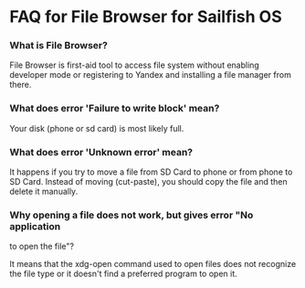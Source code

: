 
# FAQ for File Browser for Sailfish OS 

### What is File Browser?

File Browser is first-aid tool to access file system without 
enabling developer mode or registering to Yandex and installing
a file manager from there.

### What does error 'Failure to write block' mean?

Your disk (phone or sd card) is most likely full.

### What does error 'Unknown error' mean?

It happens if you try to move a file from SD Card to phone or
from phone to SD Card. Instead of moving (cut-paste), you should 
copy the file and then delete it manually.

### Why opening a file does not work, but gives error "No application 
to open the file"?

It means that the xdg-open command used to open files does not recognize
the file type or it doesn't find a preferred program to open it.

